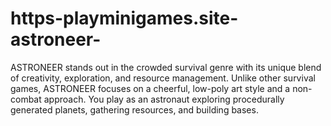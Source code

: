 # https-playminigames.site-astroneer-
ASTRONEER stands out in the crowded survival genre with its unique blend of creativity, exploration, and resource management. Unlike other survival games, ASTRONEER focuses on a cheerful, low-poly art style and a non-combat approach. You play as an astronaut exploring procedurally generated planets, gathering resources, and building bases.
